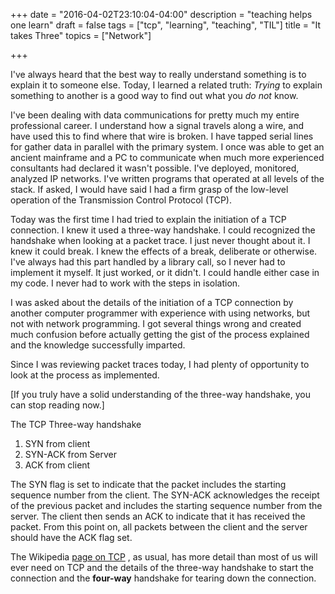 +++
date = "2016-04-02T23:10:04-04:00"
description = "teaching helps one learn"
draft = false
tags = ["tcp", "learning", "teaching", "TIL"]
title = "It takes Three"
topics = ["Network"]

+++

I've always heard that the best way to really understand something is to explain
it to someone else.  Today, I learned a related truth:  *Trying* to explain something
to another is a good way to find out what you *do not* know.

I've been dealing with data communications for pretty much my entire professional
career.  I understand how a signal travels along a wire, and have used this to find
where that wire is broken.  I have tapped serial lines for gather data in parallel
with the primary system.  I once was able to get an ancient mainframe and a PC to
communicate when much more experienced consultants had declared it wasn't possible.
I've deployed, monitored, analyzed IP networks.  I've written programs that operated
at all levels of the stack.  If asked, I would have said I had a firm grasp of the
low-level operation of the Transmission Control Protocol (TCP).

Today was the first time I had tried to explain the initiation of a TCP connection.
I knew it used a three-way handshake.  I could recognized the handshake when looking
at a packet trace.  I just never thought about it.  I knew it could break.  I knew the
effects of a break, deliberate or otherwise.  I've always had this part handled by
a library call, so I never had to implement it myself.  It just worked, or it didn't.
I could handle either case in my code.  I never had to work with the steps in
isolation.

I was asked about the details of the initiation of a TCP connection by another
computer programmer with experience with using networks, but not with network programming.
I got several things wrong and created much confusion before actually getting the
gist of the process explained and the knowledge successfully imparted.

Since I was reviewing packet traces today, I had plenty of opportunity to look at
the process as implemented.

[If you truly have a solid understanding of the three-way handshake, you can stop
reading now.]

The TCP Three-way handshake
1. SYN from client
2. SYN-ACK from Server
3. ACK from client

The SYN flag is set to indicate that the packet includes the starting sequence number
from the client.  The SYN-ACK acknowledges the receipt of the previous packet and
includes the starting sequence number from the server.  The client then sends an ACK to
indicate that it has received the packet.  From this point on, all packets between
the client and the server should have the ACK flag set.

The Wikipedia [page on TCP](https://en.wikipedia.org/wiki/Transmission_Control_Protocol)
, as usual, has more detail than most of us will ever need on TCP and the details of
the three-way handshake to start the connection and the **four-way** handshake for tearing
down the connection.
